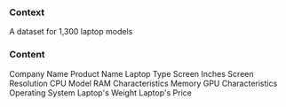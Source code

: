### Context

A dataset for 1,300 laptop models

### Content

Company Name
Product Name
Laptop Type
Screen Inches
Screen Resolution
CPU Model
RAM Characteristics
Memory
GPU Characteristics
Operating System
Laptop's Weight
Laptop's Price

